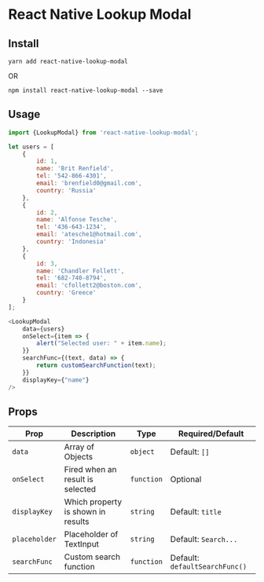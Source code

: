 
# React Native Lookup Modal

## Install
`yarn add react-native-lookup-modal`

OR

`npm install react-native-lookup-modal --save`

## Usage
```javascript
import {LookupModal} from 'react-native-lookup-modal';

let users = [
    {
        id: 1,
        name: 'Brit Renfield',
        tel: '542-866-4301',
        email: 'brenfield0@gmail.com',
        country: 'Russia'
    },
    {
        id: 2,
        name: 'Alfonse Tesche',
        tel: '436-643-1234',
        email: 'atesche1@hotmail.com',
        country: 'Indonesia'
    },
    {
        id: 3,
        name: 'Chandler Follett',
        tel: '682-740-8794',
        email: 'cfollett2@boston.com',
        country: 'Greece'
    }
];

<LookupModal
    data={users}
    onSelect={item => {
        alert("Selected user: " + item.name);
    }}
    searchFunc={(text, data) => {
        return customSearchFunction(text);
    }}
    displayKey={"name"}
/>
```


## Props

Prop | Description | Type | Required/Default
------ | ------ | ------ | ------
`data` | Array of Objects | `object` | Default: `[]`
`onSelect` | Fired when an result is selected | `function` | Optional
`displayKey` | Which property is shown in results | `string` | Default: `title`
`placeholder` | Placeholder of TextInput | `string` | Default: `Search...`
`searchFunc` | Custom search function | `function` | Default: `defaultSearchFunc()`
